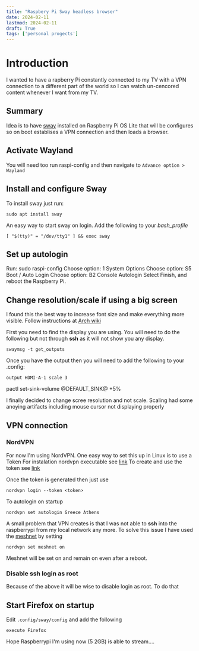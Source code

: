 ```yaml
---
title: "Raspbery Pi Sway headless browser"
date: 2024-02-11
lastmod: 2024-02-11
draft: True
tags: ['personal progects']
---
```


# Introduction

I wanted to have a rapberry Pi constantly connected to my TV with a VPN
connection to a different part of the world so I can watch un-cencored content
whenever I want from my TV.

## Summary
Idea is to have [sway](www.swaywm.org) installed on Raspberry Pi OS Lite that
will be configures so on boot establises a VPN connection and then loads a
browser.  
  
## Activate Wayland

You will need too run raspi-config and then navigate to `Advance option > Wayland`

## Install and configure Sway

To install sway just run:

`sudo apt install sway`

An easy way to start sway on login. Add the following to your _bash_profile_

`[ "$(tty)" = "/dev/tty1" ] && exec sway`

## Set up autologin

Run: sudo raspi-config
Choose option: 1 System Options
Choose option: S5 Boot / Auto Login
Choose option: B2 Console Autologin
Select Finish, and reboot the Raspberry Pi.

## Change resolution/scale if using a big screen
I found this the best way to increase font size and make everything more visible. 
Follow instructions at [Arch wiki](https://man.archlinux.org/man/sway-output.5.en)

First you need to find the display you are using. You will need to do the following but not through __ssh__ as it will not show you any display.

`swaymsg -t get_outputs`

Once you have the output then  you will need to add the following to your .config:

`output HDMI-A-1 scale 3`

pactl set-sink-volume @DEFAULT_SINK@ +5%

I finally decided to change scree resolution and not scale. Scaling had some anoying artifacts including mouse cursor not displaying properly

## VPN connection

### NordVPN
For now I'm using NordVPN. One easy way to set this up in Linux is to use a Token
For instalation nordvpn executable see [link](https://support.nordvpn.com/hc/en-us/articles/20196094470929-Installing-NordVPN-on-Linux-distributions?_gl=1*3tyuwm*_gcl_au*MTYzNjU0NTQ0MC4xNzI2OTQ5NTAz*FPAU*MTYzNjU0NTQ0MC4xNzI2OTQ5NTAz*_ga*MzMwMTkzODkyLjE2OTY3ODAxMTc.*_ga_LEXMJ1N516*MTcyNjk0OTUwMy42LjEuMTcyNjk0OTY4OS41NS4wLjA.)
To create and use the token see [link](https://support.nordvpn.com/hc/en-us/articles/20286980309265-How-to-use-a-token-with-NordVPN-on-Linux)

Once the token is generated then just use
```
nordvpn login --token <token>
```

To autologin on startup
```
nordvpn set autologin Greece Athens
```

A small problem that VPN creates is that I was not able to __ssh__ into the
raspberrypi from my local network any more. To solve this issue I have used
the
[meshnet](https://meshnet.nordvpn.com/getting-started/how-to-start-using-meshnet/using-meshnet-on-linux)
by setting
```
nordvpn set meshnet on
```
Meshnet will be set on and remain on even after a reboot.

### Disable ssh login as root
Because of the above it will be wise to disable login as root. To do that

## Start Firefox on startup

Edit `.config/sway/config` and add the following
```
execute Firefox
```

Hope Raspberrypi I'm using now (5 2GB) is able to stream....

